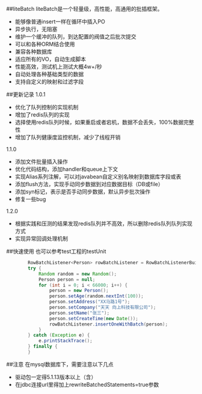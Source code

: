 
##liteBatch
liteBatch是一个轻量级，高性能，高通用的批插框架。

* 能够像普通insert一样在循环中插入PO
* 异步执行，无阻塞
* 维护一个缓冲的队列，到达配置的阀值之后批次提交
* 可以和各种ORM结合使用
* 兼容各种数据库
* 适应所有的VO，自动生成脚本
* 性能高效，测试机上测试大概4w+/秒
* 自动处理各种基础类型的数据
* 支持自定义的映射和过滤字段

##更新记录
1.0.1

* 优化了队列控制的实现机制
* 增加了redis队列的实现
* 选择使用redis队列时候，如果重启或者宕机，数据不会丢失，100%数据完整性
* 增加了队列健康度监控机制，减少了线程开销

1.1.0

* 添加文件批量插入操作
* 优化代码结构，添加handler和queue上下文
* 实现Alias系列注解，可以对javabean自定义别名映射到数据库字段或表
* 添加flush方法，实现手动同步数据到对应数据目标（DB或file）
* 添加syn标记，表示是否手动同步数据，默认异步批次操作
* 修复一些bug

1.2.0

* 根据实践和压测的结果发现redis队列并不高效，所以删除redis队列队列实现方式
* 实现异常回调处理机制


##快速使用
也可以参考test工程的testUnit

```java
		RowBatchListener<Person> rowBatchListener = RowBatchListenerBuilder.buildRedisRowBatchListener(jdbcTemplate, 5000, Person.class, "localhost",6379);
		try {
			Random random = new Random();
			Person person = null;
			for (int i = 0; i < 66000; i++) {
				person = new Person();
				person.setAge(random.nextInt(100));
				person.setAddress("XX马路1号");
				person.setCompany("天天 向上科技有限公司");
				person.setName("张三");
				person.setCreateTime(new Date());
				rowBatchListener.insertOneWithBatch(person);
			}
		} catch (Exception e) {
			e.printStackTrace();
		} finally {
		}
```

##注意
在mysql数据库下，需要注意以下几点

* 驱动包一定得5.1.13版本以上（含）
* 在jdbc连接url里得加上rewriteBatchedStatements=true参数